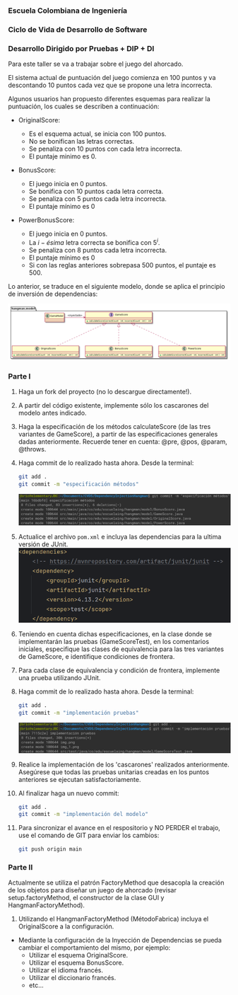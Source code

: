 ### Escuela Colombiana de Ingeniería

### Ciclo de Vida de Desarrollo de Software

### Desarrollo Dirigido por Pruebas + DIP + DI

Para este taller se va a trabajar sobre el juego del ahorcado.

El sistema actual de puntuación del juego comienza en 100 puntos y va
descontando 10 puntos cada vez que se propone una letra incorrecta.

Algunos usuarios han propuesto diferentes esquemas para realizar la
puntuación, los cuales se describen a continuación:

* OriginalScore:
    * Es el esquema actual, se inicia con 100 puntos.
    * No se bonifican las letras correctas.
    * Se penaliza con 10 puntos con cada letra incorrecta.
    * El puntaje minimo es 0.

* BonusScore:
    * El juego inicia en 0 puntos.
    * Se bonifica con 10 puntos cada letra correcta.
    * Se penaliza con 5 puntos cada letra incorrecta.
    * El puntaje mínimo es 0

* PowerBonusScore:
    * El juego inicia en 0 puntos.
    * La $i-ésima$ letra correcta se bonifica con $5^i$.
    * Se penaliza con 8 puntos cada letra incorrecta.
    * El puntaje mínimo es 0
    * Si con las reglas anteriores sobrepasa 500 puntos, el puntaje es
        500.

Lo anterior, se traduce en el siguiente modelo, donde se aplica el
principio de inversión de dependencias:

![imagen](img/model.png)

### Parte I

1. Haga un fork del proyecto (no lo descargue directamente!).

2. A partir del código existente, implemente sólo los cascarones del
   modelo antes indicado.

3. Haga la especificación de los métodos calculateScore (de las tres
   variantes de GameScore), a partir de las especificaciones
   generales dadas anteriormente. Recuerde tener en cuenta: @pre,
   @pos, @param, @throws.

4. Haga commit de lo realizado hasta ahora. Desde la terminal:

    ```sh		
    git add .			
    git commit -m "especificación métodos"
    ```
    ![img.png](img.png)

5. Actualice el archivo `pom.xml` e incluya las dependencias para la ultima versión de JUnit.
    ![img_1.png](img_1.png)

6. Teniendo en cuenta dichas especificaciones, en la clase donde se
   implementarán las pruebas (GameScoreTest), en los
   comentarios iniciales, especifique las clases de equivalencia para
   las tres variantes de GameScore, e identifique
   condiciones de frontera.

7. Para cada clase de equivalencia y condición de frontera, implemente
   una prueba utilizando JUnit.

8. Haga commit de lo realizado hasta ahora. Desde la terminal:

    ```sh		
    git add .			
    git commit -m "implementación pruebas"
    ```
    ![img_2.png](img_2.png)

9. Realice la implementación de los 'cascarones' realizados anteriormente.
   Asegúrese que todas las pruebas unitarias creadas en los puntos anteriores
   se ejecutan satisfactoriamente.

10. Al finalizar haga un nuevo commit:

    ```sh		
    git add .			
    git commit -m "implementación del modelo"
    ```

11. Para sincronizar el avance en el respositorio y NO PERDER el trabajo, use
    el comando de GIT para enviar los cambios:

    ```sh
    git push origin main
    ```

### Parte II

Actualmente se utiliza el patrón FactoryMethod
que desacopla la creación de los objetos para diseñar un juego
de ahorcado (revisar setup.factoryMethod, el
constructor de la clase GUI y HangmanFactoryMethod).

1. Utilizando el HangmanFactoryMethod (MétodoFabrica) incluya el
   OriginalScore a la configuración.

* Mediante la configuración de la Inyección de
  Dependencias se pueda cambiar el comportamiento del mismo, por
  ejemplo:
    * Utilizar el esquema OriginalScore.
    * Utilizar el esquema BonusScore.
    * Utilizar el idioma francés.
    * Utilizar el diccionario francés.
    * etc...

